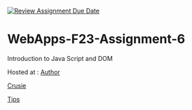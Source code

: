 [![Review Assignment Due Date](https://classroom.github.com/assets/deadline-readme-button-24ddc0f5d75046c5622901739e7c5dd533143b0c8e959d652212380cedb1ea36.svg)](https://classroom.github.com/a/b9NC0g7h)
# WebApps-F23-Assignment-6
Introduction to Java Script and DOM

Hosted at :
[Author](https://44-563-webapps-f23.github.io/44563-webapps-f23-assignment6-AiluriSrujana/author.html)


[Crusie](https://44-563-webapps-f23.github.io/44563-webapps-f23-assignment6-AiluriSrujana/crusie.html)


[Tips](https://44-563-webapps-f23.github.io/44563-webapps-f23-assignment6-AiluriSrujana/tips.html)


